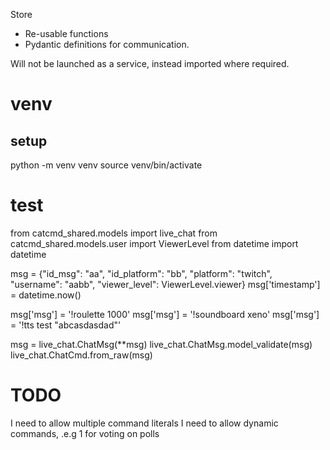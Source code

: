 Store 
- Re-usable functions
- Pydantic definitions for communication.

Will not be launched as a service, instead imported where required.


# venv
## setup
python -m venv venv
source venv/bin/activate


# test
from catcmd_shared.models import live_chat
from catcmd_shared.models.user import ViewerLevel
from datetime import datetime


msg = {"id_msg": "aa", "id_platform": "bb", "platform": "twitch", "username": "aabb", "viewer_level": ViewerLevel.viewer}
msg['timestamp'] = datetime.now()


msg['msg'] =  '!roulette 1000'
msg['msg'] =  '!soundboard xeno'
msg['msg'] = '!tts test "abcasdasdad"'

msg = live_chat.ChatMsg(**msg)
live_chat.ChatMsg.model_validate(msg)
live_chat.ChatCmd.from_raw(msg)



# TODO 
I need to allow multiple command literals 
I need to allow dynamic commands, .e.g 1 for voting on polls 